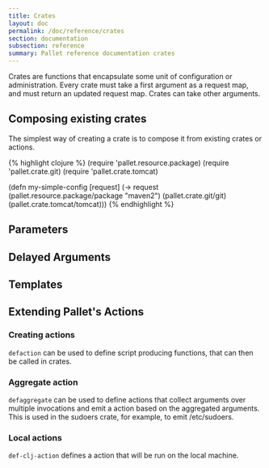 ```yaml
---
title: Crates
layout: doc
permalink: /doc/reference/crates
section: documentation
subsection: reference
summary: Pallet reference documentation crates
---
```


Crates are functions that encapsulate some unit of configuration or
administration. Every crate must take a first argument as a request map, and
must return an updated request map. Crates can take other arguments.

## Composing existing crates
The simplest way of creating a crate is to compose it from existing crates or actions.

{% highlight clojure %}
(require 'pallet.resource.package)
(require 'pallet.crate.git)
(require 'pallet.crate.tomcat)

(defn my-simple-config
  [request]
  (->
    request
    (pallet.resource.package/package "maven2")
    (pallet.crate.git/git)
    (pallet.crate.tomcat/tomcat)))
{% endhighlight %}

## Parameters

## Delayed Arguments

## Templates


## Extending Pallet's Actions

### Creating actions
`defaction` can be used to define script producing functions, that can then
be called in crates.

### Aggregate action

`defaggregate` can be used to define actions that collect arguments over
multiple invocations and emit a action based on the aggregated arguments.
This is used in the sudoers crate, for example, to emit /etc/sudoers.

### Local actions
`def-clj-action` defines a action that will be run on the local machine.
